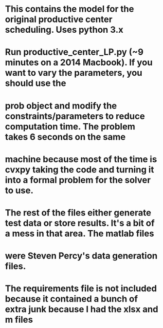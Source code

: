 # This contains the model for the original productive center scheduling. Uses python 3.x

# Run productive_center_LP.py (~9 minutes on a 2014 Macbook). If you want to vary the parameters, you should use the
# prob object and modify the constraints/parameters to reduce computation time. The problem takes 6 seconds on the same
# machine because most of the time is cvxpy taking the code and turning it into a formal problem for the solver to use.

# The rest of the files either generate test data or store results. It's a bit of a mess in that area. The matlab files
# were Steven Percy's data generation files.

# The requirements file is not included because it contained a bunch of extra junk because I had the xlsx and m files